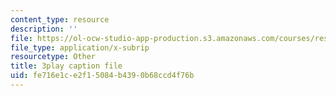 ```yaml
---
content_type: resource
description: ''
file: https://ol-ocw-studio-app-production.s3.amazonaws.com/courses/res-6-012-introduction-to-probability-spring-2018/fe716e1ce2f15084b4390b68ccd4f76b_iPWyElxtk-8.vtt
file_type: application/x-subrip
resourcetype: Other
title: 3play caption file
uid: fe716e1c-e2f1-5084-b439-0b68ccd4f76b
---
```


